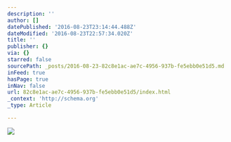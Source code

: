 ```yaml
---
description: ''
author: []
datePublished: '2016-08-23T23:14:44.488Z'
dateModified: '2016-08-23T22:57:34.020Z'
title: ''
publisher: {}
via: {}
starred: false
sourcePath: _posts/2016-08-23-82c8e1ac-ae7c-4956-937b-fe5ebb0e51d5.md
inFeed: true
hasPage: true
inNav: false
url: 82c8e1ac-ae7c-4956-937b-fe5ebb0e51d5/index.html
_context: 'http://schema.org'
_type: Article

---
```

![](https://the-grid-user-content.s3-us-west-2.amazonaws.com/c35a5e4d-8689-4530-803e-c236335c80cb.jpg)